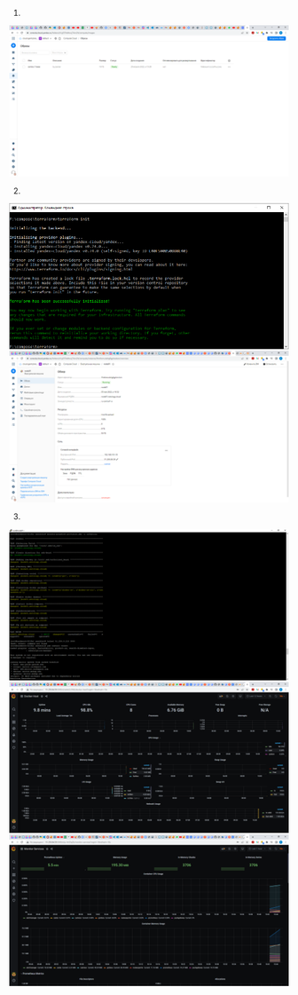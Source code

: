 1. 
![img.png](img.png)

2.
![img_1.png](img_1.png)
![img_7.png](img_7.png)

3.
![img_4.png](img_4.png)
![img_6.png](img_6.png)
![img_8.png](img_8.png)
